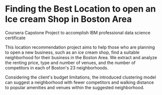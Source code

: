# Finding the Best Location to open an Ice cream Shop in Boston Area
Coursera Capstone Project to accomplish IBM professional data science certificate


This location recommendation project aims to help those who are planning to open a new business, such as an ice cream shop, find a suitable neighborhood for their business in the Boston Area. We extract and analyze the renting price, type and number of venues, and the number of competitors in each of Boston's 23 neighborhoods.  

Considering the client's budget limitations, the introduced clustering model can suggest a neighborhood with fewer competitors and walking distance to popular amenities and venues within the suggested neighborhood.
